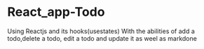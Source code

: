 # React_app-Todo
Using Reactjs and its hooks(usestates)
With the abilities of add a todo,delete a todo, edit a todo and update it as weel as markdone
